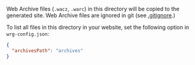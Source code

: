 Web Archive files (`.wacz`, `.warc`) in this directory will be copied to the generated site. Web Archive files are ignored in git (see [.gitignore](../.gitignore).)

To list all files in this directory in your website, set the following option in `wrg-config.json`:

```json
{
  "archivesPath": "archives"
}
```
